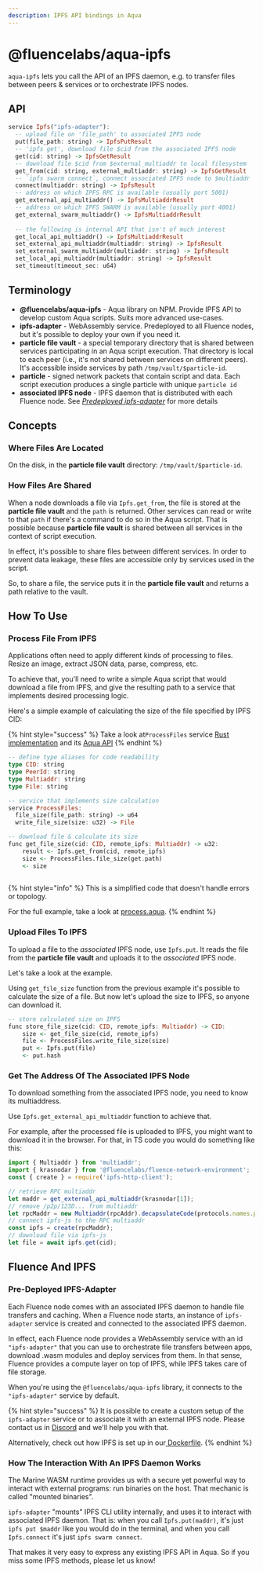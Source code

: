 ```yaml
---
description: IPFS API bindings in Aqua
---
```


# @fluencelabs/aqua-ipfs

`aqua-ipfs` lets you call the API of an IPFS daemon, e.g. to transfer files between peers & services or to orchestrate IPFS nodes.

## API

```haskell
service Ipfs("ipfs-adapter"):
  -- upload file on 'file_path' to associated IPFS node
  put(file_path: string) -> IpfsPutResult
  -- 'ipfs get', download file $cid from the associated IPFS node
  get(cid: string) -> IpfsGetResult
  -- download file $cid from $external_multiaddr to local filesystem
  get_from(cid: string, external_multiaddr: string) -> IpfsGetResult
  -- `ipfs swarm connect`, connect associated IPFS node to $multiaddr
  connect(multiaddr: string) -> IpfsResult
  -- address on which IPFS RPC is available (usually port 5001)
  get_external_api_multiaddr() -> IpfsMultiaddrResult
  -- address on which IPFS SWARM is available (usually port 4001)
  get_external_swarm_multiaddr() -> IpfsMultiaddrResult
  
  -- the following is internal API that isn't of much interest  
  get_local_api_multiaddr() -> IpfsMultiaddrResult
  set_external_api_multiaddr(multiaddr: string) -> IpfsResult
  set_external_swarm_multiaddr(multiaddr: string) -> IpfsResult
  set_local_api_multiaddr(multiaddr: string) -> IpfsResult
  set_timeout(timeout_sec: u64)  
```

## Terminology

* **@fluencelabs/aqua-ipfs** - Aqua library on NPM. Provide IPFS API to develop custom Aqua scripts. Suits more advanced use-cases.
* **ipfs-adapter** - WebAssembly service. Predeployed to all Fluence nodes, but it's possible to deploy your own if you need it.
* **particle file vault** - a special temporary directory that is shared between services participating in an Aqua script execution. That directory is local to each peer (i.e., it's not shared between services on different peers). It's accessible inside services by path `/tmp/vault/$particle-id`.
* **particle** - signed network packets that contain script and data. Each script execution produces a single particle with unique `particle id`
* **associated IPFS node** - IPFS daemon that is distributed with each Fluence node. See [_Predeployed ipfs-adapter_](aqua-ipfs.md#predeployed-ipfs-adapter) for more details

## Concepts

### Where Files Are Located

On the disk, in the **particle file vault** directory: `/tmp/vault/$particle-id`.

### How Files Are Shared

When a node downloads a file via `Ipfs.get_from`, the file is stored at the **particle file vault** and the `path` is returned. Other services can read or write to that `path` if there's a command to do so in the Aqua script. That is possible because **particle file vault** is shared between all services in the context of script execution.

In effect, it's possible to share files between different services. In order to prevent data leakage, these files are accessible only by services used in the script.

So, to share a file, the service puts it in the **particle file vault** and returns a path relative to the vault.&#x20;

## How To Use

### Process File From IPFS

Applications often need to apply different kinds of processing to files. Resize an image, extract JSON data, parse, compress, etc.&#x20;

To achieve that, you'll need to write a simple Aqua script that would download a file from IPFS, and give the resulting path to a service that implements desired processing logic.

Here's a simple example of calculating the size of the file specified by IPFS CID:

{% hint style="success" %}
Take a look  at`ProcessFiles` service [Rust implementation](https://github.com/fluencelabs/examples/blob/2f4679ad01ca64f2863a55389df034120d65d131/intro/4-ipfs-code-execution/service/src/main.rs#L34) and its [Aqua API](https://github.com/fluencelabs/examples/blob/2f4679ad01ca64f2863a55389df034120d65d131/intro/4-ipfs-code-execution/aqua/src/process\_files.aqua)
{% endhint %}

```haskell
-- define type aliases for code readability
type CID: string
type PeerId: string
type Multiaddr: string
type File: string

-- service that implements size calculation
service ProcessFiles:
  file_size(file_path: string) -> u64
  write_file_size(size: u32) -> File

-- download file & calculate its size
func get_file_size(cid: CID, remote_ipfs: Multiaddr) -> u32:
    result <- Ipfs.get_from(cid, remote_ipfs)
    size <- ProcessFiles.file_size(get.path)
    <- size
    
```

{% hint style="info" %}
This is a simplified code that doesn't handle errors or topology.&#x20;

For the full example, take a look at [process.aqua](https://github.com/fluencelabs/examples/blob/2f4679ad01ca64f2863a55389df034120d65d131/intro/4-ipfs-code-execution/aqua/src/process.aqua#L44-L73).
{% endhint %}

### Upload Files To IPFS

To upload a file to the _associated_ IPFS node, use `Ipfs.put`. It reads the file from the **particle file vault** and uploads it to the _associated_ IPFS node.

Let's take a look at the example.

Using `get_file_size` function from the previous example it's possible to calculate the size of a file. But now let's upload the size to IPFS, so anyone can download it.

```haskell
-- store calculated size on IPFS
func store_file_size(cid: CID, remote_ipfs: Multiaddr) -> CID:
    size <- get_file_size(cid, remote_ipfs)
    file <- ProcessFiles.write_file_size(size)
    put <- Ipfs.put(file)
    <- put.hash
```

### Get The Address Of The Associated IPFS Node

To download something from the associated IPFS node, you need to know its multiaddress.&#x20;

Use `Ipfs.get_external_api_multiaddr` function to achieve that.

For example, after the processed file is uploaded to IPFS, you might want to download it in the browser. For that, in TS code you would do something like this:

```typescript
import { Multiaddr } from 'multiaddr';
import { krasnodar } from '@fluencelabs/fluence-network-environment';
const { create } = require('ipfs-http-client');

// retrieve RPC multiaddr
let maddr = get_external_api_multiaddr(krasnodar[1]);
// remove /p2p/123D... from multiaddr
let rpcMaddr = new Multiaddr(rpcAddr).decapsulateCode(protocols.names.p2p.code);
// connect ipfs-js to the RPC multiaddr
const ipfs = create(rpcMaddr);
// download file via ipfs-js
let file = await ipfs.get(cid);
```

## Fluence And IPFS

### Pre-Deployed IPFS-Adapter

Each Fluence node comes with an associated IPFS daemon to handle file transfers and caching. When a Fluence node starts, an instance of `ipfs-adapter` service is created and connected to the associated IPFS daemon.&#x20;

In effect, each Fluence node provides a WebAssembly service with an id `"ipfs-adapter"` that you can use to orchestrate file transfers between apps, download .wasm modules and deploy services from them. In that sense, Fluence provides a compute layer on top of IPFS, while IPFS takes care of file storage.

When you're using the `@fluencelabs/aqua-ipfs` library, it connects to the `"ipfs-adapter"` service by default.&#x20;

{% hint style="success" %}
It is possible to create a custom setup of the `ipfs-adapter` service or to associate it with an external IPFS node. Please contact us in [Discord](https://discord.gg/hDNdaBP45e) and we'll help you with that.

Alternatively, check out how IPFS is set up in our[ Dockerfile](https://github.com/fluencelabs/node-distro/blob/main/Dockerfile#L24-L26).
{% endhint %}

### How The Interaction With An IPFS Daemon Works

The Marine WASM runtime provides us with a secure yet powerful way to interact with external programs: run binaries on the host. That mechanic is called "mounted binaries".

`ipfs-adapter` "mounts" IPFS CLI utility internally, and uses it to interact with associated IPFS daemon. That is: when you call `Ipfs.put(maddr)`, it's just `ipfs put $maddr` like you would do in the terminal, and when you call `Ipfs.connect` it's just `ipfs swarm connect`.

That makes it very easy to express any existing IPFS API in Aqua. So if you miss some IPFS methods, please let us know!

